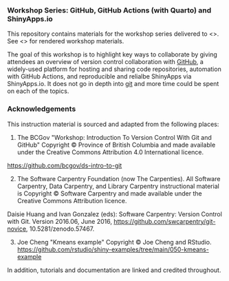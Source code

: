<!--[![Lifecycle:Experimental](https://img.shields.io/badge/Lifecycle-Experimental-339999)](https://github.com/bcgov/repomountie/blob/master/doc/lifecycle-badges.md)-->

### Workshop Series: GitHub, GitHub Actions (with Quarto) and ShinyApps.io

This repository contains materials for the workshop series delivered to <>. See <> for rendered workshop materials.

The goal of this workshop is to highlight key ways to collaborate by giving attendees an overview of version control collaboration with [GitHub](https://github.com), a widely-used platform for hosting and sharing code repositories, automation with GitHub Actions, and reproducible and relialbe ShinyApps via ShinyApps.io. It does not go in depth into [git](https://git-scm.com) and more time could be spent on each of the topics.

### Acknowledgements

This instruction material is sourced and adapted from the following places:

1. The BCGov "Workshop: Introduction To Version Control With Git and GitHub" Copyright © Province of British Columbia and made available under the Creative Commons Attribution 4.0 International licence.

<https://github.com/bcgov/ds-intro-to-git>

2. The Software Carpentry Foundation (now The Carpenties). All Software Carpentry, Data Carpentry, and Library Carpentry instructional material is Copyright © Software Carpentry and made available under the Creative Commons Attribution licence.

Daisie Huang and Ivan Gonzalez (eds): Software Carpentry: Version Control with Git. Version 2016.06, June 2016, <https://github.com/swcarpentry/git-novice>, 10.5281/zenodo.57467.

3. Joe Cheng "Kmeans example" Copyright © Joe Cheng and RStudio. <https://github.com/rstudio/shiny-examples/tree/main/050-kmeans-example>

In addition, tutorials and documentation are linked and credited throughout.

<!--
### License

[![Creative Commons License](https://i.creativecommons.org/l/by/4.0/88x31.png)](http://creativecommons.org/licenses/by/4.0/)

```         
Copyright 2025 

This work is licensed under the Creative Commons Attribution 4.0 International License.
To view a copy of this license, visit http://creativecommons.org/licenses/by/4.0/.
```-->